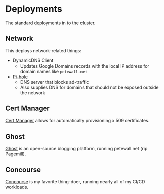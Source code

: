 # Deployments

The standard deployments in to the cluster.

## Network

This deploys network-related things:

* DynamicDNS Client
  * Updates Google Domains records with the local IP address for domain names like `petewall.net`
* [Pi-hole](https://pi-hole.net/)
  * DNS server that blocks ad-traffic
  * Also supplies DNS for domains that should not be exposed outside the network

## Cert Manager

[Cert Manager](https://cert-manager.io/) allows for automatically provisioning x.509 certificates.

## Ghost

[Ghost](https://ghost.org/) is an open-source blogging platform, running petewall.net (rip Pagemill).

## Concourse

[Concourse](https://concourse-ci.org/) is my favorite thing-doer, running nearly all of my CI/CD workloads.
